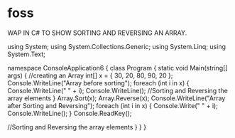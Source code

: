 # foss
WAP IN C# TO SHOW SORTING AND REVERSING AN ARRAY.

using System;
using System.Collections.Generic;
using System.Linq;
using System.Text;

namespace ConsoleApplication6
{
    class Program
    {
        static void Main(string[] args)
        {
            //creating an Array
            int[] x = { 30, 20, 80, 90, 20 };
            Console.WriteLine("Array before sorting");
            foreach (int i in x)
            {
                Console.WriteLine(" " + i);
                Console.WriteLine();
                //Sorting and Reversing the array elements
            }
                Array.Sort(x); Array.Reverse(x);
                Console.WriteLine("Array after Sorting and Reversing");
                foreach (int i in x)
                {
                    Console.Write(" " + i);
                Console.WriteLine();
            }
            Console.ReadKey();

//Sorting and Reversing the array elements
        }
    }
}



